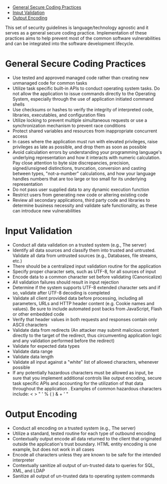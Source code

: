 -   [General Secure Coding Practices](#general-secure-coding-practices)
-   [Input Validation](#input-validation)
-   [Output Encoding](#output-encoding)

This set of security guidelines is language/technology agnostic and it
serves as a general secure coding practice. Implementation of these
practices aims to help prevent most of the common software
vulnerabilities and can be integrated into the software development
lifecycle.

General Secure Coding Practices
===============================

-   Use tested and approved managed code rather than creating new
    unmanaged code for common tasks
-   Utilize task specific built-in APIs to conduct operating system
    tasks. Do not allow the application to issue commands directly to
    the Operating System, especially through the use of application
    initiated command shells
-   Use checksums or hashes to verify the integrity of interpreted code,
    libraries, executables, and configuration files
-   Utilize locking to prevent multiple simultaneous requests or use a
    synchronization mechanism to prevent race conditions
-   Protect shared variables and resources from inappropriate concurrent
    access
-   In cases where the application must run with elevated privileges,
    raise privileges as late as possible, and drop them as soon as
    possible
-   Avoid calculation errors by understanding your programming
    language's underlying representation and how it interacts with
    numeric calculation. Pay close attention to byte size discrepancies,
    precision, signed/unsigned distinctions, truncation, conversion and
    casting between types, "not-a-number" calculations, and how your
    language handles numbers that are too large or too small for its
    underlying representation
-   Do not pass user supplied data to any dynamic execution function
-   Restrict users from generating new code or altering existing code
-   Review all secondary applications, third party code and libraries to
    determine business necessity and validate safe functionality, as
    these can introduce new vulnerabilities

Input Validation
================

-   Conduct all data validation on a trusted system (e.g., The server)
-   Identify all data sources and classify them into trusted and
    untrusted. Validate all data from untrusted sources (e.g.,
    Databases, file streams, etc.)
-   There should be a centralized input validation routine for the
    application
-   Specify proper character sets, such as UTF-8, for all sources of
    input
-   Encode data to a common character set before validating
    (Canonicalize)
-   All validation failures should result in input rejection
-   Determine if the system supports UTF-8 extended character sets and
    if so, validate after UTF-8 decoding is completed
-   Validate all client provided data before processing, including all
    parameters, URLs and HTTP header content (e.g. Cookie names and
    values). Be sure to include automated post backs from JavaScript,
    Flash or other embedded code
-   Verify that header values in both requests and responses contain
    only ASCII characters
-   Validate data from redirects (An attacker may submit malicious
    content directly to the target of the redirect, thus circumventing
    application logic and any validation performed before the redirect)
-   Validate for expected data types
-   Validate data range
-   Validate data length
-   Validate all input against a "white" list of allowed characters,
    whenever possible
-   If any potentially hazardous characters must be allowed as input, be
    sure that you implement additional controls like output encoding,
    secure task specific APIs and accounting for the utilization of that
    data throughout the application . Examples of common hazardous
    characters include: &lt; &gt; " ' % ( ) & + ' "

Output Encoding
===============

-   Conduct all encoding on a trusted system (e.g., The server)
-   Utilize a standard, tested routine for each type of outbound
    encoding
-   Contextually output encode all data returned to the client that
    originated outside the application's trust boundary. HTML entity
    encoding is one example, but does not work in all cases
-   Encode all characters unless they are known to be safe for the
    intended interpreter
-   Contextually sanitize all output of un-trusted data to queries for
    SQL, XML, and LDAP
-   Sanitize all output of un-trusted data to operating system commands
